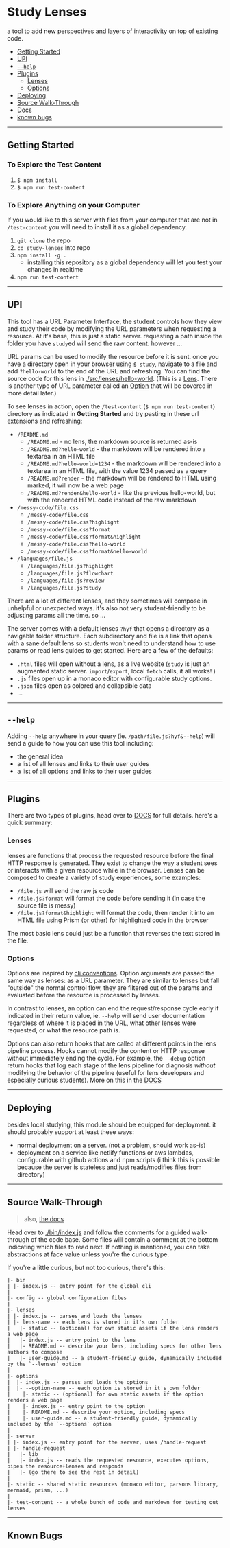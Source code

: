 # Study Lenses

a tool to add new perspectives and layers of interactivity on top of existing code.

- [Getting Started](#getting-started)
- [UPI](#upi)
- [`--help`](#--help)
- [Plugins](#plugins)
  - [Lenses](#lenses)
  - [Options](#options)
- [Deploying](#deploying)
- [Source Walk-Through](#source-walk-through)
- [Docs](./DOCS.md)
- [known bugs](#known-bugs)

---

## Getting Started

### To Explore the Test Content

1. `$ npm install`
2. `$ npm run test-content`

### To Explore Anything on your Computer

If you would like to this server with files from your computer that are not in `/test-content` you will need to install it as a global dependency.

1. `git clone` the repo
2. `cd study-lenses` into repo
3. `npm install -g .`
   - installing this repository as a global dependency will let you test your changes in realtime
4. `npm run test-content`

---

## UPI

This tool has a URL Parameter Interface, the student controls how they view and study their code by modifying the URL parameters when requesting a resource. At it's base, this is just a static server. requesting a path inside the folder you have `study`ed will send the raw content. however ...

URL params can be used to modify the resource before it is sent. once you have a directory open in your browser using `$ study`, navigate to a file and add `?hello-world` to the end of the URL and refreshing. You can find the source code for this lens in [./src/lenses/hello-world](./src/lenses/hello-world). (This is a [Lens](#lens). There is another type of URL parameter called an [Option](#option) that will be covered in more detail later.)

To see lenses in action, open the `/test-content` (`$ npm run test-content`) directory as indicated in **Getting Started** and try pasting in these url extensions and refreshing:

- `/README.md`
  - `/README.md` - no lens, the markdown source is returned as-is
  - `/README.md?hello-world` - the markdown will be rendered into a textarea in an HTML file
  - `/README.md?hello-world=1234` - the markdown will be rendered into a textarea in an HTML file, with the value 1234 passed as a query
  - `/README.md?render` - the markdown will be rendered to HTML using marked, it will now be a web page
  - `/README.md?render&hello-world` - like the previous hello-world, but with the rendered HTML code instead of the raw markdown
- `/messy-code/file.css`
  - `/messy-code/file.css`
  - `/messy-code/file.css?highlight`
  - `/messy-code/file.css?format`
  - `/messy-code/file.css?format&highlight`
  - `/messy-code/file.css?hello-world`
  - `/messy-code/file.css?format&hello-world`
- `/languages/file.js`
  - `/languages/file.js?highlight`
  - `/languages/file.js?flowchart`
  - `/languages/file.js?review`
  - `/languages/file.js?study`

There are a lot of different lenses, and they sometimes will compose in unhelpful or unexpected ways. it's also not very student-friendly to be adjusting params all the time. so ...

The server comes with a default lenses `?hyf` that opens a directory as a navigable folder structure. Each subdirectory and file is a link that opens with a sane default lens so students won't need to understand how to use params or read lens guides to get started. Here are a few of the defaults:

- `.html` files will open without a lens, as a live website (`study` is just an augmented static server. `import`/`export`, local `fetch` calls, it all works! )
- `.js` files open up in a monaco editor with configurable study options.
- `.json` files open as colored and collapsible data
- ...

---

## `--help`

Adding `--help` anywhere in your query (ie. `/path/file.js?hyf&--help`) will send a guide to how you can use this tool including:

- the general idea
- a list of all lenses and links to their user guides
- a list of all options and links to their user guides

---

## Plugins

There are two types of plugins, head over to [DOCS](./DOCS.md) for full details. here's a quick summary:

### Lenses

lenses are functions that process the requested resource before the final HTTP response is generated. They exist to change the way a student sees or interacts with a given resource while in the browser. Lenses can be composed to create a variety of study experiences, some examples:

- `/file.js` will send the raw js code
- `/file.js?format` will format the code before sending it (in case the source file is messy)
- `/file.js?format&highlight` will format the code, then render it into an HTML file using Prism (or other) for highlighted code in the browser

The most basic lens could just be a function that reverses the text stored in the file.

### Options

Options are inspired by [cli conventions](https://nullprogram.com/blog/2020/08/01/). Option arguments are passed the same way as lenses: as a URL parameter. They are similar to lenses but fall "outside" the normal control flow, they are filtered out of the params and evaluated before the resource is processed by lenses.

In contrast to lenses, an option can end the request/response cycle early if indicated in their return value, ie. `--help` will send user documentation regardless of where it is placed in the URL, what other lenses were requested, or what the resource path is.

Options can also return hooks that are called at different points in the lens pipeline process. Hooks cannot modify the content or HTTP response without immediately ending the cycle. For example, the `--debug` option return hooks that log each stage of the lens pipeline for diagnosis _without_ modifying the behavior of the pipeline (useful for lens developers and especially curious students). More on this in the [DOCS](./DOCS.md)

---

## Deploying

besides local studying, this module should be equipped for deployment. it should probably support at least these ways:

- normal deployment on a server. (not a problem, should work as-is)
- deployment on a service like netlify functions or aws lambdas, configurable with github actions and npm scripts (i think this is possible because the server is stateless and just reads/modifies files from directory)

---

## Source Walk-Through

> also, [the docs](./DOCS.md)

Head over to [./bin/index.js](./bin/index.js) and follow the comments for a guided walk-through of the code base. Some files will contain a comment at the bottom indicating which files to read next. If nothing is mentioned, you can take abstractions at face value unless you're the curious type.

If you're a little curious, but not too curious, there's this:

```
|- bin
| |- index.js -- entry point for the global cli
|
|- config -- global configuration files
|
|- lenses
| |- index.js -- parses and loads the lenses
| |- lens-name -- each lens is stored in it's own folder
|   |- static -- (optional) for own static assets if the lens renders a web page
|   |- index.js -- entry point to the lens
|   |- README.md -- describe your lens, including specs for other lens authors to compose
|   |- user-guide.md -- a student-friendly guide, dynamically included by the `--lenses` option
|
|- options
|  |- index.js -- parses and loads the options
|  |- --option-name -- each option is stored in it's own folder
|    |- static -- (optional) for own static assets if the option renders a web page
|    |- index.js -- entry point to the option
|    |- README.md -- describe your option, including specs
|    |- user-guide.md -- a student-friendly guide, dynamically included by the `--options` option
|
|- server
| |- index.js -- entry point for the server, uses /handle-request
| |- handle-request
|   |- lib
|   |- index.js -- reads the requested resource, executes options, pipes the resource+lenses and responds
|   |- (go there to see the rest in detail)
|
|- static -- shared static resources (monaco editor, parsons library, mermaid, prism, ...)
|
|- test-content -- a whole bunch of code and markdown for testing out lenses
```

---

## Known Bugs
